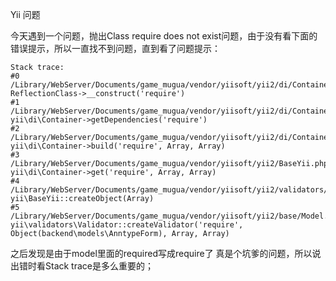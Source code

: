 Yii 问题

今天遇到一个问题，抛出Class require does not exist问题，由于没有看下面的错误提示，所以一直找不到问题，直到看了问题提示：

	Stack trace:
	#0 /Library/WebServer/Documents/game_mugua/vendor/yiisoft/yii2/di/Container.php(424): ReflectionClass->__construct('require')
	#1 /Library/WebServer/Documents/game_mugua/vendor/yiisoft/yii2/di/Container.php(364): yii\di\Container->getDependencies('require')
	#2 /Library/WebServer/Documents/game_mugua/vendor/yiisoft/yii2/di/Container.php(156): yii\di\Container->build('require', Array, Array)
	#3 /Library/WebServer/Documents/game_mugua/vendor/yiisoft/yii2/BaseYii.php(344): yii\di\Container->get('require', Array, Array)
	#4 /Library/WebServer/Documents/game_mugua/vendor/yiisoft/yii2/validators/Validator.php(224): yii\BaseYii::createObject(Array)
	#5 /Library/WebServer/Documents/game_mugua/vendor/yiisoft/yii2/base/Model.php(447): yii\validators\Validator::createValidator('require', Object(backend\models\AnntypeForm), Array, Array)
	
之后发现是由于model里面的required写成require了
真是个坑爹的问题，所以说出错时看Stack trace是多么重要的；